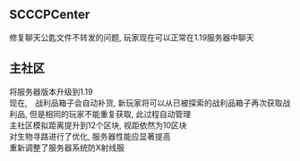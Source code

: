 ## SCCCPCenter
修复聊天公匙文件不转发的问题, 玩家现在可以正常在1.19服务器中聊天  
## 主社区
将服务器版本升级到1.19  
现在,　战利品箱子会自动补货, 新玩家将可以从已被探索的战利品箱子再次获取战利品, 但是相同的玩家不能重复获取, 此过程自动管理  
主社区模拟距离提升到12个区块, 视距依然为10区块  
对生物寻路进行了优化, 服务器性能应显著提高  
重新调整了服务器系统防X射线服  